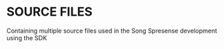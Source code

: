 # SOURCE FILES
Containing multiple source files used in the Song Spresense development using the SDK

#
